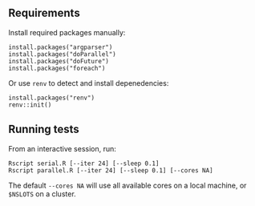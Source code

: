 
## Requirements

Install required packages manually:

```{r}
install.packages("argparser")
install.packages("doParallel")
install.packages("doFuture")
install.packages("foreach")
```

Or use `renv` to detect and install depenedencies:

```{r}
install.packages("renv")
renv::init()
```

## Running tests

From an interactive session, run:

```{r}
Rscript serial.R [--iter 24] [--sleep 0.1]
Rscript parallel.R [--iter 24] [--sleep 0.1] [--cores NA]
```

The default `--cores NA` will use all available cores on a local machine,
or `$NSLOTS` on a cluster. 

